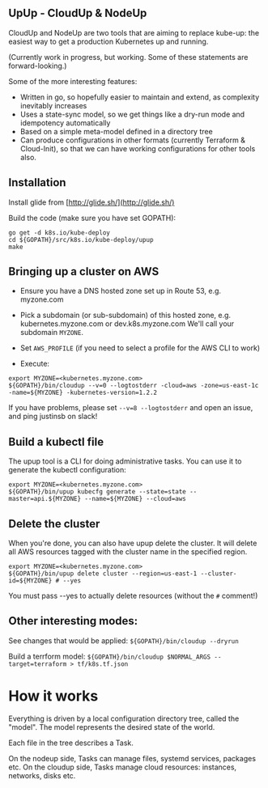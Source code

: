 ## UpUp - CloudUp & NodeUp

CloudUp and NodeUp are two tools that are aiming to replace kube-up:
the easiest way to get a production Kubernetes up and running.

(Currently work in progress, but working.  Some of these statements are forward-looking.)

Some of the more interesting features:

* Written in go, so hopefully easier to maintain and extend, as complexity inevitably increases
* Uses a state-sync model, so we get things like a dry-run mode and idempotency automatically
* Based on a simple meta-model defined in a directory tree
* Can produce configurations in other formats (currently Terraform & Cloud-Init), so that we can have working
  configurations for other tools also.

## Installation

Install glide from [http://glide.sh/](http://glide.sh/)

Build the code (make sure you have set GOPATH):
```
go get -d k8s.io/kube-deploy
cd ${GOPATH}/src/k8s.io/kube-deploy/upup
make
```

## Bringing up a cluster on AWS

* Ensure you have a DNS hosted zone set up in Route 53, e.g. myzone.com

* Pick a subdomain (or sub-subdomain) of this hosted zone, e.g. kubernetes.myzone.com or dev.k8s.myzone.com  We'll call your subdomain `MYZONE`.

* Set `AWS_PROFILE` (if you need to select a profile for the AWS CLI to work)

* Execute:
```
export MYZONE=<kubernetes.myzone.com>
${GOPATH}/bin/cloudup --v=0 --logtostderr -cloud=aws -zone=us-east-1c -name=${MYZONE} -kubernetes-version=1.2.2
```

If you have problems, please set `--v=8 --logtostderr` and open an issue, and ping justinsb on slack!

## Build a kubectl file

The upup tool is a CLI for doing administrative tasks.  You can use it to generate the kubectl configuration:

```
export MYZONE=<kubernetes.myzone.com>
${GOPATH}/bin/upup kubecfg generate --state=state --master=api.${MYZONE} --name=${MYZONE} --cloud=aws
```

## Delete the cluster

When you're done, you can also have upup delete the cluster.  It will delete all AWS resources tagged
with the cluster name in the specified region.

```
export MYZONE=<kubernetes.myzone.com>
${GOPATH}/bin/upup delete cluster --region=us-east-1 --cluster-id=${MYZONE} # --yes
```

You must pass --yes to actually delete resources (without the `#` comment!)

## Other interesting modes:

See changes that would be applied: `${GOPATH}/bin/cloudup --dryrun`

Build a terrform model: `${GOPATH}/bin/cloudup $NORMAL_ARGS --target=terraform > tf/k8s.tf.json`

# How it works

Everything is driven by a local configuration directory tree, called the "model".  The model represents
the desired state of the world.

Each file in the tree describes a Task.

On the nodeup side, Tasks can manage files, systemd services, packages etc.
On the cloudup side, Tasks manage cloud resources: instances, networks, disks etc.
